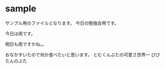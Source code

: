 # sample
サンプル用のファイルとなります。
今日の勉強会用です。

今日は雨です。

明日も雨ですかね。。


おなかすいたので何か食べたいと思います。
とむくんぶたの可愛さ世界一
びびたんのぶた

